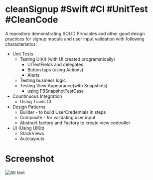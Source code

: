 # cleanSignup #Swift #CI #UnitTest #CleanCode
A repository demonstrating SOLID Principles and other good design practices for signup module and user input validation with following characteristics:
* Unit Tests
  * Testing UIKit (with UI created programatically)
    * UITextFields and delegates
    * Button taps (using Actions)
    * Alerts
  * Testing business logic
  * Testing View Appearance(with Snapshots)
    * using FBSnapshotTestCase
* Countinuous Integration
  * Using Travis CI
* Design Patterns
  * Builder - to build UserCredentials in steps
  * Composite - for validating user input
  * Abstract factory and Factory to create view controller
* UI (Using UIKit)
  * StackViews
  * Autolayouts


# Screenshot

![Alt text](https://i.postimg.cc/sxwxWwyG/test-sign-Up-View-Controller-Appearance-initial-State-3x.png "Screenshot")
